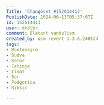 ```yaml
---
Title: 'Changeset #152614413'
PublishDate: 2024-06-13T05:37:07Z
id: 152614413
user: drolbr
comment: Blatant vandalism
created_by: osm-revert 1.3.8.240524
tags:
- Montenegro
- Budva
- Kotor
- Cetinje
- Tivat
- Bar
- Podgorica
- Nikšić

---
```

